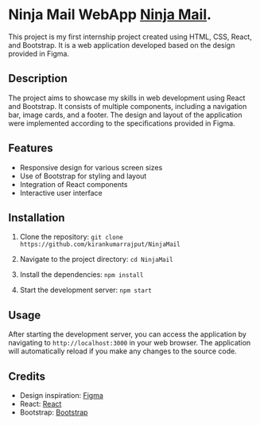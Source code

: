 # Ninja Mail WebApp  [Ninja Mail](https://ninja-mail-webapp.netlify.app).


This project is my first internship project created using HTML, CSS, React, and Bootstrap. It is a web application developed based on the design provided in Figma.

## Description

The project aims to showcase my skills in web development using React and Bootstrap. It consists of multiple components, including a navigation bar, image cards, and a footer. The design and layout of the application were implemented according to the specifications provided in Figma.

## Features

- Responsive design for various screen sizes
- Use of Bootstrap for styling and layout
- Integration of React components
- Interactive user interface

## Installation

1. Clone the repository:
  ```git clone https://github.com/kirankumarrajput/NinjaMail```

2. Navigate to the project directory:
  ```cd NinjaMail```

3. Install the dependencies:
   ```npm install```

5. Start the development server:
  ```npm start```

## Usage

After starting the development server, you can access the application by navigating to `http://localhost:3000` in your web browser. The application will automatically reload if you make any changes to the source code.

## Credits

- Design inspiration: [Figma](https://www.figma.com/file/jEXwf6njsiU3Q5BqeF4fXA/NinjaMail-(Community)?type=design&node-id=0-1&mode=design&t=WRdj1KHZIvyD9aBF-0)
- React: [React](https://reactjs.org)
- Bootstrap: [Bootstrap](https://getbootstrap.com)

